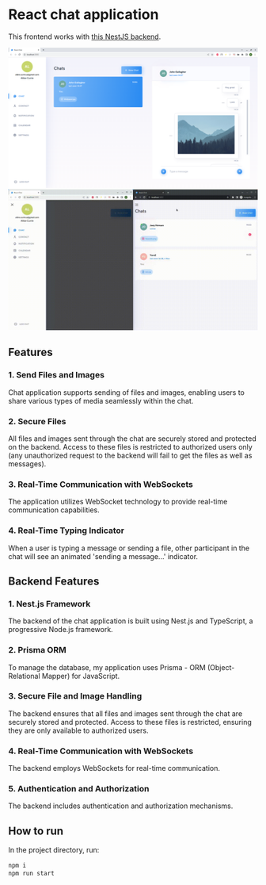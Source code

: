 # React chat application

This frontend works with [this NestJS backend](https://github.com/yuriiter/nest-chat).

![Screenshot](https://github.com/yuriiter/react-chat/blob/main/preview.png?raw=true)
![Preview](https://github.com/yuriiter/react-chat/blob/main/preview.gif?raw=true)

## Features

### 1. Send Files and Images
Chat application supports sending of files and images, enabling users to share various types of media seamlessly within the chat.

### 2. Secure Files
All files and images sent through the chat are securely stored and protected on the backend. Access to these files is restricted to authorized users only (any unauthorized request to the backend will fail to get the files as well as messages).

### 3. Real-Time Communication with WebSockets
The application utilizes WebSocket technology to provide real-time communication capabilities.

### 4. Real-Time Typing Indicator
When a user is typing a message or sending a file, other participant in the chat will see an animated 'sending a message...' indicator.

## Backend Features

### 1. Nest.js Framework
The backend of the chat application is built using Nest.js and TypeScript, a progressive Node.js framework.

### 2. Prisma ORM
To manage the database, my application uses Prisma - ORM (Object-Relational Mapper) for JavaScript.

### 3. Secure File and Image Handling
The backend ensures that all files and images sent through the chat are securely stored and protected. Access to these files is restricted, ensuring they are only available to authorized users.

### 4. Real-Time Communication with WebSockets
The backend employs WebSockets for real-time communication.

### 5. Authentication and Authorization
The backend includes authentication and authorization mechanisms.

## How to run

In the project directory, run:
```
npm i
npm run start
```
